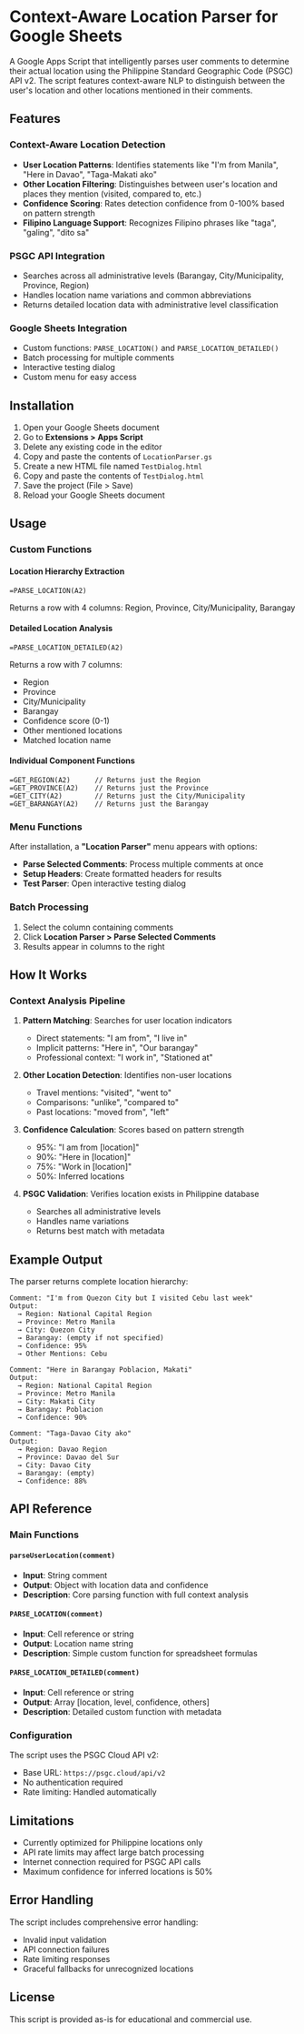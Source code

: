# Context-Aware Location Parser for Google Sheets

A Google Apps Script that intelligently parses user comments to determine their actual location using the Philippine Standard Geographic Code (PSGC) API v2. The script features context-aware NLP to distinguish between the user's location and other locations mentioned in their comments.

## Features

### Context-Aware Location Detection
- **User Location Patterns**: Identifies statements like "I'm from Manila", "Here in Davao", "Taga-Makati ako"
- **Other Location Filtering**: Distinguishes between user's location and places they mention (visited, compared to, etc.)
- **Confidence Scoring**: Rates detection confidence from 0-100% based on pattern strength
- **Filipino Language Support**: Recognizes Filipino phrases like "taga", "galing", "dito sa"

### PSGC API Integration
- Searches across all administrative levels (Barangay, City/Municipality, Province, Region)
- Handles location name variations and common abbreviations
- Returns detailed location data with administrative level classification

### Google Sheets Integration
- Custom functions: `PARSE_LOCATION()` and `PARSE_LOCATION_DETAILED()`
- Batch processing for multiple comments
- Interactive testing dialog
- Custom menu for easy access

## Installation

1. Open your Google Sheets document
2. Go to **Extensions > Apps Script**
3. Delete any existing code in the editor
4. Copy and paste the contents of `LocationParser.gs`
5. Create a new HTML file named `TestDialog.html`
6. Copy and paste the contents of `TestDialog.html`
7. Save the project (File > Save)
8. Reload your Google Sheets document

## Usage

### Custom Functions

#### Location Hierarchy Extraction
```
=PARSE_LOCATION(A2)
```
Returns a row with 4 columns: Region, Province, City/Municipality, Barangay

#### Detailed Location Analysis
```
=PARSE_LOCATION_DETAILED(A2)
```
Returns a row with 7 columns:
- Region
- Province
- City/Municipality
- Barangay
- Confidence score (0-1)
- Other mentioned locations
- Matched location name

#### Individual Component Functions
```
=GET_REGION(A2)      // Returns just the Region
=GET_PROVINCE(A2)    // Returns just the Province
=GET_CITY(A2)        // Returns just the City/Municipality
=GET_BARANGAY(A2)    // Returns just the Barangay
```

### Menu Functions

After installation, a **"Location Parser"** menu appears with options:
- **Parse Selected Comments**: Process multiple comments at once
- **Setup Headers**: Create formatted headers for results
- **Test Parser**: Open interactive testing dialog

### Batch Processing

1. Select the column containing comments
2. Click **Location Parser > Parse Selected Comments**
3. Results appear in columns to the right

## How It Works

### Context Analysis Pipeline

1. **Pattern Matching**: Searches for user location indicators
   - Direct statements: "I am from", "I live in"
   - Implicit patterns: "Here in", "Our barangay"
   - Professional context: "I work in", "Stationed at"

2. **Other Location Detection**: Identifies non-user locations
   - Travel mentions: "visited", "went to"
   - Comparisons: "unlike", "compared to"
   - Past locations: "moved from", "left"

3. **Confidence Calculation**: Scores based on pattern strength
   - 95%: "I am from [location]"
   - 90%: "Here in [location]"
   - 75%: "Work in [location]"
   - 50%: Inferred locations

4. **PSGC Validation**: Verifies location exists in Philippine database
   - Searches all administrative levels
   - Handles name variations
   - Returns best match with metadata

## Example Output

The parser returns complete location hierarchy:

```
Comment: "I'm from Quezon City but I visited Cebu last week"
Output:
  → Region: National Capital Region
  → Province: Metro Manila
  → City: Quezon City
  → Barangay: (empty if not specified)
  → Confidence: 95%
  → Other Mentions: Cebu

Comment: "Here in Barangay Poblacion, Makati"
Output:
  → Region: National Capital Region
  → Province: Metro Manila
  → City: Makati City
  → Barangay: Poblacion
  → Confidence: 90%

Comment: "Taga-Davao City ako"
Output:
  → Region: Davao Region
  → Province: Davao del Sur
  → City: Davao City
  → Barangay: (empty)
  → Confidence: 88%
```

## API Reference

### Main Functions

#### `parseUserLocation(comment)`
- **Input**: String comment
- **Output**: Object with location data and confidence
- **Description**: Core parsing function with full context analysis

#### `PARSE_LOCATION(comment)`
- **Input**: Cell reference or string
- **Output**: Location name string
- **Description**: Simple custom function for spreadsheet formulas

#### `PARSE_LOCATION_DETAILED(comment)`
- **Input**: Cell reference or string
- **Output**: Array [location, level, confidence, others]
- **Description**: Detailed custom function with metadata

### Configuration

The script uses the PSGC Cloud API v2:
- Base URL: `https://psgc.cloud/api/v2`
- No authentication required
- Rate limiting: Handled automatically

## Limitations

- Currently optimized for Philippine locations only
- API rate limits may affect large batch processing
- Internet connection required for PSGC API calls
- Maximum confidence for inferred locations is 50%

## Error Handling

The script includes comprehensive error handling:
- Invalid input validation
- API connection failures
- Rate limiting responses
- Graceful fallbacks for unrecognized locations

## License

This script is provided as-is for educational and commercial use.